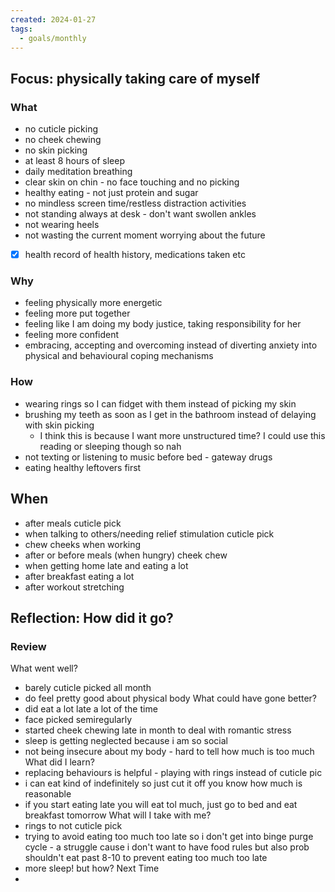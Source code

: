 ```yaml
---
created: 2024-01-27
tags:
  - goals/monthly
---
```

## Focus: physically taking care of myself
### What
- no cuticle picking
- no cheek chewing
- no skin picking
- at least 8 hours of sleep 
- daily meditation breathing
- clear skin on chin - no face touching and no picking
- healthy eating - not just protein and sugar
- no mindless screen time/restless distraction activities
- not standing always at desk - don't want swollen ankles
- not wearing heels
- not wasting the current moment worrying about the future
- [x] health record of health history, medications taken etc
### Why
- feeling physically more energetic
- feeling more put together
- feeling like I am doing my body justice, taking responsibility for her
- feeling more confident
- embracing, accepting and overcoming instead of diverting anxiety into physical and behavioural coping mechanisms
### How
- wearing rings so I can fidget with them instead of picking my skin
- brushing my teeth as soon as I get in the bathroom instead of delaying with skin picking
	- I think this is because I want more unstructured time? I could use this reading or sleeping though so nah
- not texting or listening to music before bed - gateway drugs
- eating healthy leftovers first
## When
- after meals cuticle pick
- when talking to others/needing relief stimulation cuticle pick
- chew cheeks when working
- after or before meals (when hungry) cheek chew
- when getting home late and eating a lot
- after breakfast eating a lot
- after workout stretching

## Reflection: How did it go?

### Review
What went well?
- barely cuticle picked all month
- do feel pretty good about physical body
What could have gone better?
- did eat a lot late a lot of the time
- face picked semiregularly
- started cheek chewing late in month to deal with romantic stress
- sleep is getting neglected because i am so social
- not being insecure about my body - hard to tell how much is too much
What did I learn?
- replacing behaviours is helpful - playing with rings instead of cuticle pic
- i can eat kind of indefinitely so just cut it off you know how much is reasonable
- if you start eating late you will eat tol much, just go to bed and eat breakfast tomorrow
What will I take with me?
- rings to not cuticle pick
- trying to avoid eating too much too late so i don't get into binge purge cycle - a struggle cause i don't want to have food rules but also prob shouldn't eat past 8-10 to prevent eating too much too late
- more sleep! but how?
Next Time
- 
